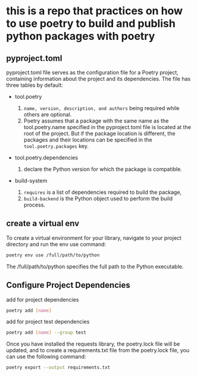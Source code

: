 # this is a repo that practices on how to use poetry to build and publish python packages with poetry

## pyproject.toml

pyproject.toml file serves as the configuration file for a Poetry project, containing information about the project and its dependencies. The file has three tables by default:

- tool.poetry

    1. `name, version, description, and authors` being required while others are optional.
    2. Poetry assumes that a package with the same name as the tool.poetry.name specified in the pyproject.toml file is located at the root of the project. But if the package location is different, the packages and their locations can be specified in the `tool.poetry.packages` key.

- tool.poetry.dependencies

    1. declare the Python version for which the package is compatible.

- build-system

    1. `requires` is a list of dependencies required to build the package,
    2. `build-backend` is the Python object used to perform the build process.

## create a virtual env

To create a virtual environment for your library, navigate to your project directory and run the env use command:

```bash
poetry env use /full/path/to/python
```

The /full/path/to/python specifies the full path to the Python executable.

## Configure Project Dependencies

add for project dependencies

```bash
poetry add [name] 
```

add for project test dependencies

```bash
poetry add [name] --group test
```

Once you have installed the requests library, the poetry.lock file will be updated, and to create a requirements.txt file from the poetry.lock file, you can use the following command:

```bash
poetry export --output requirements.txt
```